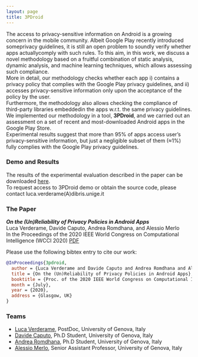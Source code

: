 ```yaml
---
layout: page
title: 3PDroid
---
```

The  access  to  privacy-sensitive  information  on  Android  is  a  growing  concern  in  the  mobile  community.  Albeit Google  Play  recently  introduced  someprivacy guidelines,  it  is still  an  open  problem  to  soundly  verify  whether  apps  actuallycomply  with  such  rules.  To  this  aim,  in  this  work,  we  discuss a  novel  methodology  based  on  a  fruitful  combination  of  static analysis,  dynamic  analysis,  and  machine  learning  techniques, which  allows  assessing  such  compliance.  
More  in  detail,  our methodology checks whether each app i) contains a privacy policy that  complies  with  the  Google  Play  privacy  guidelines,  and  ii) accesses  privacy-sensitive  information  only  upon  the  acceptance of  the  policy  by  the  user.  
Furthermore,  the  methodology  also allows checking the compliance of third-party libraries embeddedin  the  apps  w.r.t.  the  same  privacy  guidelines.
We  implemented  our  methodology  in  a  tool,  **3PDroid**,  and  we carried out an assessment on a set of recent and most-downloaded Android  apps  in  the  Google  Play  Store.  
Experimental  results suggest  that  more  than  95%  of  apps  access  user’s  privacy-sensitive information, but just a negligible subset of them (≈1%) fully  complies  with  the  Google  Play  privacy  guidelines. 

### Demo and Results
The results of the experimental evaluation described in the paper can be downloaded [here](../data/3pdroid_results.zip).  
To request access to 3PDroid demo or obtain the source code, please contact luca.verderame(A)dibris.unige.it  

### The Paper
***On the (Un)Reliability of Privacy Policies in Android Apps***  
Luca Verderame, Davide Caputo, Andrea Romdhana, and Alessio Merlo  
In the Proceedings of the 2020 IEEE World Congress on Computational Intelligence (WCCI 2020) [PDF]()  

Please use the following bibtex entry to cite our work:

```BibTeX
@InProceedings{3pdroid,
  author = {Luca Verderame and Davide Caputo and Andrea Romdhana and Alessio Merlo},
  title = {On the (Un)Reliability of Privacy Policies in Android Apps},
  booktitle = {Proc. of the 2020 IEEE World Congress on Computational Intelligence (WCCI 2020)},
  month = {July},
  year = {2020},
  address = {Glasgow, UK}
}
```

### Teams
- [Luca Verderame](https://www.talos-sec.com/), PostDoc, University of Genova, Italy
- [Davide Caputo](../people/davide_caputo/), Ph.D Student, University of Genova, Italy
- [Andrea Romdhana](../people/andrea_romdhana/), Ph.D Student, University of Genova, Italy
- [Alessio Merlo](../people/alessio_merlo/), Senior Assistant Professor, University of Genova, Italy